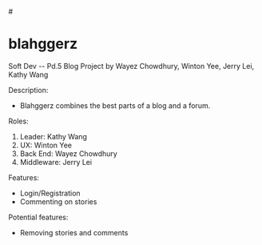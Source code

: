 #<h1> blahggerz </h1>
Soft Dev -- Pd.5  Blog Project
by Wayez Chowdhury, Winton Yee, Jerry Lei, Kathy Wang

Description:<ul>
<li> Blahggerz combines the best parts of a blog and a forum. </li>
</ul>

Roles:<ol>
<li>Leader: Kathy Wang</li>
<li>UX: Winton Yee</li>
<li>Back End: Wayez Chowdhury</li>
<li>Middleware: Jerry Lei</li>
</ol>

Features:<ul>
<li>Login/Registration</li>
<li>Commenting on stories</li>
</ul>

Potential features:<ul>
<li>Removing stories and comments</li>
</ul>
